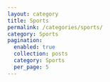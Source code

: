 ```yaml
---
layout: category
title: Sports
permalink: /categories/sports/
category: Sports
pagination:
  enabled: true
  collection: posts
  category: Sports
  per_page: 5
---
```

